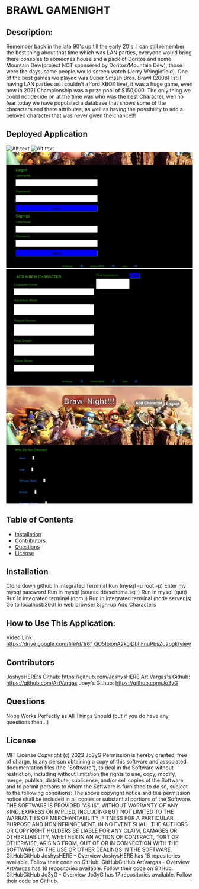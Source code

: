 # BRAWL GAMENIGHT
## Description:
  Remember back in the late 90's up till the early 20's, I can still remember the best thing about that time which was LAN parties, everyone would bring there consoles to someones house and a pack of Doritos and some Mountain Dew(project NOT sponsered by Doritos/Mountain Dew), those were the days, some people would screen watch (Jerry Wringlefield). One of the best games we played was Super Smash Bros. Brawl (2008) (still having LAN parties as I couldn't afford XBOX live), it was a huge game, even now in 2021 Championship was a prize pool of $150,000.  The only thing we could not decide on at the time was who was the best Character, well no fear today we have populated a database that shows some of the characters and there attributes, as well as having the possibility to add a beloved character that was never  given the chance!!!
## Deployed Application
![Alt text](<Screenshot 2023-12-07 at 10.38.45 AM-1.png>)
![Alt text](<Screenshot 2023-12-07 at 10.39.14 AM-1.png>)
![Alt text](<Screenshot 2023-12-07 at 10.39.39 AM.png>)
![Alt text](<Screenshot 2023-12-07 at 10.40.16 AM.png>)
![Alt text](<Screenshot 2023-12-07 at 10.40.00 AM.png>)
## Table of Contents
* [Installation](#installation)
* [Contributors](#contributors)
* [Questions](#questions)
* [License](#license)
## Installation
Clone down github
In integrated Terminal Run (mysql -u root -p)
Enter my mysql password
Run in mysql (source db/schema.sql;)
Run in mysql (quit)
Run in integrated terminal (npm i)
Run in integrated terminal (node server.js)
Go to localhost:3001 in web browser
Sign-up
Add Characters
## How to Use This Application:
 Video Link: https://drive.google.com/file/d/1r6f_QO5IbionA2kgiDbhFnuPbsZu2ogk/view
## Contributors
  JoshysHERE's Github: https://github.com/JoshysHERE
  Art Vargas's Github: https://github.com/ArtVargas
  Joey's Github: https://github.com/Jo3yG
## Questions
Nope Works Perfectly as All Things Should (but if you do have any questions then...)
## License
MIT License
Copyright (c) 2023 Jo3yG
Permission is hereby granted, free of charge, to any person obtaining a copy
of this software and associated documentation files (the "Software"), to deal
in the Software without restriction, including without limitation the rights
to use, copy, modify, merge, publish, distribute, sublicense, and/or sell
copies of the Software, and to permit persons to whom the Software is
furnished to do so, subject to the following conditions:
The above copyright notice and this permission notice shall be included in all
copies or substantial portions of the Software.
THE SOFTWARE IS PROVIDED "AS IS", WITHOUT WARRANTY OF ANY KIND, EXPRESS OR
IMPLIED, INCLUDING BUT NOT LIMITED TO THE WARRANTIES OF MERCHANTABILITY,
FITNESS FOR A PARTICULAR PURPOSE AND NONINFRINGEMENT. IN NO EVENT SHALL THE
AUTHORS OR COPYRIGHT HOLDERS BE LIABLE FOR ANY CLAIM, DAMAGES OR OTHER
LIABILITY, WHETHER IN AN ACTION OF CONTRACT, TORT OR OTHERWISE, ARISING FROM,
OUT OF OR IN CONNECTION WITH THE SOFTWARE OR THE USE OR OTHER DEALINGS IN THE
SOFTWARE.
GitHubGitHub
JoshysHERE - Overview
JoshysHERE has 18 repositories available. Follow their code on GitHub.
GitHubGitHub
ArtVargas - Overview
ArtVargas has 18 repositories available. Follow their code on GitHub.
GitHubGitHub
Jo3yG - Overview
Jo3yG has 17 repositories available. Follow their code on GitHub.